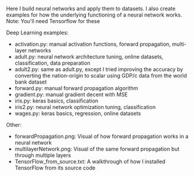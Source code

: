 Here I build neural networks and apply them to datasets. 
I also create examples for how the underlying functioning of a neural network works.
Note: You'll need Tensorflow for these

Deep Learning examples:
- activation.py: manual activation functions, forward propagation, multi-layer networks
- adult.py: neural network architecture tuning, online datasets, classification, data preparation
- adult2.py: same as adult.py, except I tried improving the accuracy by converting the nation-origin to scalar using GDP/c data from the world bank dataset
- forward.py: manual forward propagation algorithm
- gradient.py: manual gradient decent with MSE
- iris.py: keras basics, classification
- iris2.py: neural network optimization tuning, classification
- wages.py: keras basics, regression, online datasets

Other:
- forwardPropagation.png: Visual of how forward propagation works in a neural network
- multilayerNetwork.png: Visual of the same forward propagation but through multiple layers
- TensorFlow_from_source.txt: A walkthrough of how I installed TensorFlow from its source code
